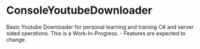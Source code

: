 # ConsoleYoutubeDownloader
Basic Youtube Downloader for personal learning and training C# and server sided operations.
This is a Work-In-Progress. - Features are expected to change.
